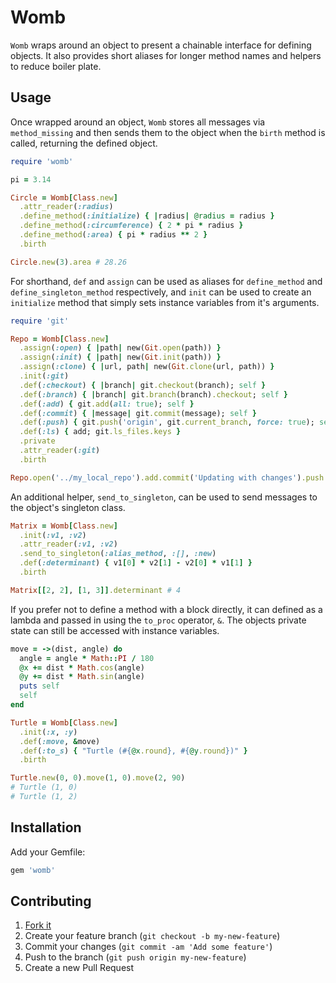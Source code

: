 # Womb

`Womb` wraps around an object to present a chainable interface for defining
objects. It also provides short aliases for longer method names and helpers to
reduce boiler plate.

## Usage

Once wrapped around an object, `Womb` stores all messages via `method_missing`
and then sends them to the object when the `birth` method is called, returning
the defined object.

``` ruby
require 'womb'

pi = 3.14

Circle = Womb[Class.new]
  .attr_reader(:radius)
  .define_method(:initialize) { |radius| @radius = radius }
  .define_method(:circumference) { 2 * pi * radius }
  .define_method(:area) { pi * radius ** 2 }
  .birth

Circle.new(3).area # 28.26
```

For shorthand, `def` and `assign` can be used as aliases for `define_method`
and `define_singleton_method` respectively, and `init` can be used to create
an `initialize` method that simply sets instance variables from it's arguments.

``` ruby
require 'git'

Repo = Womb[Class.new]
  .assign(:open) { |path| new(Git.open(path)) }
  .assign(:init) { |path| new(Git.init(path)) }
  .assign(:clone) { |url, path| new(Git.clone(url, path)) }
  .init(:git)
  .def(:checkout) { |branch| git.checkout(branch); self }
  .def(:branch) { |branch| git.branch(branch).checkout; self }
  .def(:add) { git.add(all: true); self }
  .def(:commit) { |message| git.commit(message); self }
  .def(:push) { git.push('origin', git.current_branch, force: true); self }
  .def(:ls) { add; git.ls_files.keys }
  .private
  .attr_reader(:git)
  .birth

Repo.open('../my_local_repo').add.commit('Updating with changes').push
```

An additional helper, `send_to_singleton`, can be used to send messages to the
object's singleton class.

``` ruby
Matrix = Womb[Class.new]
  .init(:v1, :v2)
  .attr_reader(:v1, :v2)
  .send_to_singleton(:alias_method, :[], :new)
  .def(:determinant) { v1[0] * v2[1] - v2[0] * v1[1] }
  .birth

Matrix[[2, 2], [1, 3]].determinant # 4
```

If you prefer not to define a method with a block directly, it can defined as
a lambda and passed in using the `to_proc` operator, `&`. The objects private
state can still be accessed with instance variables.

``` ruby
move = ->(dist, angle) do
  angle = angle * Math::PI / 180
  @x += dist * Math.cos(angle)
  @y += dist * Math.sin(angle)
  puts self
  self
end

Turtle = Womb[Class.new]
  .init(:x, :y)
  .def(:move, &move)
  .def(:to_s) { "Turtle (#{@x.round}, #{@y.round})" }
  .birth

Turtle.new(0, 0).move(1, 0).move(2, 90)
# Turtle (1, 0)
# Turtle (1, 2)
```

## Installation

Add your Gemfile:

```ruby
gem 'womb'
```

## Contributing

1. [Fork it]( https://github.com/mushishi78/womb/fork)
2. Create your feature branch (`git checkout -b my-new-feature`)
3. Commit your changes (`git commit -am 'Add some feature'`)
4. Push to the branch (`git push origin my-new-feature`)
5. Create a new Pull Request
